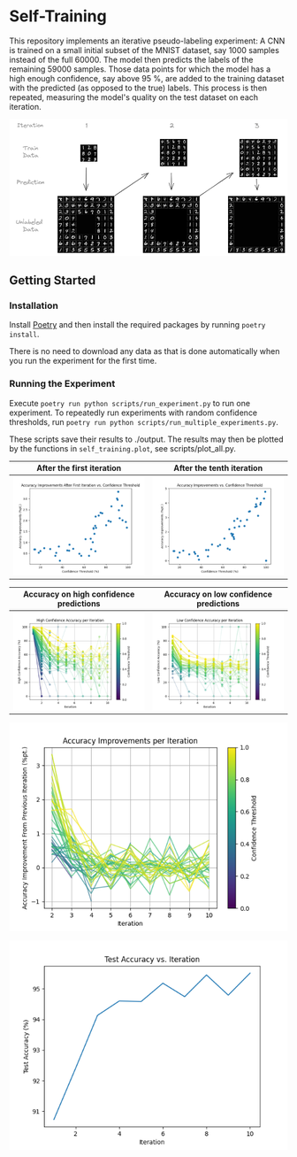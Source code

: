 # Self-Training

This repository implements an iterative pseudo-labeling experiment:
A CNN is trained on a small initial subset of the MNIST dataset, say 1000 samples instead of the full 60000.
The model then predicts the labels of the remaining 59000 samples.
Those data points for which the model has a high enough confidence, say above 95 %, are added to the training dataset with the predicted (as opposed to the true) labels.
This process is then repeated, measuring the model's quality on the test dataset on each iteration.

![process diagram](docs/process-diagram.png)

## Getting Started

### Installation

Install [Poetry](https://python-poetry.org/) and then install the required packages by running `poetry install`.

There is no need to download any data as that is done automatically when you run the experiment for the first time.

### Running the Experiment

Execute `poetry run python scripts/run_experiment.py` to run one experiment.
To repeatedly run experiments with random confidence thresholds, run `poetry run python scripts/run_multiple_experiments.py`.

These scripts save their results to ./output. The results may then be plotted by the functions in `self_training.plot`, see scripts/plot_all.py.

|                                                       After the first iteration                                                        |                                  After the tenth iteration                                  |
| :------------------------------------------------------------------------------------------------------------------------------------: | :-----------------------------------------------------------------------------------------: |
| ![accuracy improvement after the first iteration by confidence threshold](docs/accuracy-improvement-vs-threshold-second-iteration.png) | ![accuracy improvement by confidence threshold](docs/accuracy-improvement-vs-threshold.png) |


|                          Accuracy on high confidence predictions                          |                         Accuracy on low confidence predictions                          |
| :---------------------------------------------------------------------------------------: | :-------------------------------------------------------------------------------------: |
| ![high confidence accuracy by iteration](docs/high-confidence-accuracy-per-iteration.png) | ![low confidence accuracy by iteration](docs/low-confidence-accuracy-per-iteration.png) |

![accuracy improvement by iteration](docs/accuracy-improvement-per-iteration.png)

![test accuracy by iteration for one experiment](docs/test-accuracy-by-iteration.png)
